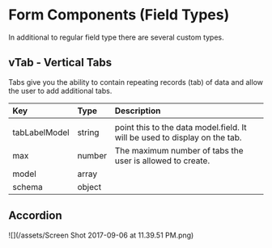 # Form Components \(Field Types\)

In additional to regular field type there are several custom types.



## vTab - Vertical Tabs

Tabs give you the ability to contain repeating records \(tab\) of data and allow the user to add additional tabs.

| Key | Type | Description |
| :--- | :--- | :--- |
|  |  |  |
| tabLabelModel | string | point this to the data model.field. It will be used to display on the tab. |
| max | number | The maximum number of tabs the user is allowed to create. |
| model | array |  |
| schema | object |  |

## Accordion

![](/assets/Screen Shot 2017-09-06 at 11.39.51 PM.png)

